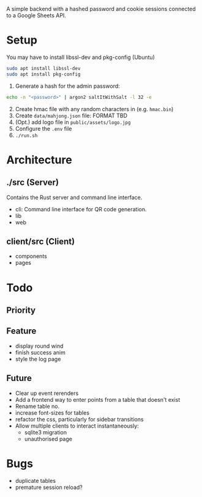 A simple backend with a hashed password and cookie sessions connected to a Google Sheets API.

# Setup

You may have to install libssl-dev and pkg-config (Ubuntu)

```bash
sudo apt install libssl-dev
sudo apt install pkg-config
```

1. Generate a hash for the admin password:

```bash
echo -n "<password>" | argon2 saltItWithSalt -l 32 -e
```

2. Create hmac file with any random characters in (e.g. `hmac.bin`)
3. Create `data/mahjong.json` file:
   FORMAT TBD
4. (Opt.) add logo file in `public/assets/logo.jpg`
5. Configure the `.env` file
6. `./run.sh`

# Architecture

## ./src (Server)

Contains the Rust server and command line interface.

-   cli: Command line interface for QR code generation.
-   lib
-   web

## client/src (Client)

-   components
-   pages

# Todo

## Priority

## Feature

-   display round wind
-   finish success anim
-   style the log page

## Future

-   Clear up event rerenders
-   Add a frontend way to enter points from a table that doesn't exist
-   Rename table no.
-   increase font-sizes for tables
-   refactor the css, particularly for sidebar transitions
-   Allow multiple clients to interact instantaneously:
    -   sqlite3 migration
    -   unauthorised page

# Bugs

-   duplicate tables
-   premature session reload?
